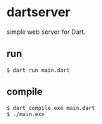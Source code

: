 # dartserver

simple web server for Dart.

## run

```shell
$ dart run main.dart
```

## compile

```
$ dart compile exe main.dart
$ ./main.exe
```
